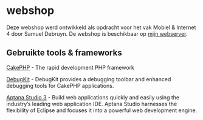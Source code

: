 webshop
=======

Deze webshop werd ontwikkeld als opdracht voor het vak Mobiel & Internet 4 door Samuel Debruyn.
De webshop is beschikbaar op [mijn webserver](http://webshop.sa.muel.be).

Gebruikte tools & frameworks
----------------

[CakePHP](http://www.cakephp.org) - The rapid development PHP framework

[DebugKit](https://github.com/cakephp/debug_kit) - DebugKit provides a debugging toolbar and enhanced debugging tools for CakePHP applications.

[Aptana Studio 3](http://www.aptana.com/) - Build web applications quickly and easily using the industry’s leading web application IDE. Aptana Studio harnesses the flexibility of Eclipse and focuses it into a powerful web development engine.

